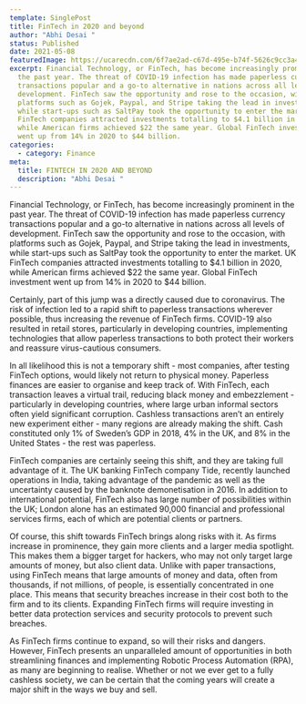 ```yaml
---
template: SinglePost
title: FinTech in 2020 and beyond
author: "Abhi Desai "
status: Published
date: 2021-05-08
featuredImage: https://ucarecdn.com/6f7ae2ad-c67d-495e-b74f-5626c9cc3a48/
excerpt: Financial Technology, or FinTech, has become increasingly prominent in
  the past year. The threat of COVID-19 infection has made paperless currency
  transactions popular and a go-to alternative in nations across all levels of
  development. FinTech saw the opportunity and rose to the occasion, with
  platforms such as Gojek, Paypal, and Stripe taking the lead in investments,
  while start-ups such as SaltPay took the opportunity to enter the market. UK
  FinTech companies attracted investments totalling to $4.1 billion in 2020,
  while American firms achieved $22 the same year. Global FinTech investment
  went up from 14% in 2020 to $44 billion.
categories:
  - category: Finance
meta:
  title: FINTECH IN 2020 AND BEYOND
  description: "Abhi Desai "
---
```

Financial Technology, or FinTech, has become increasingly prominent in the past year. The threat of COVID-19 infection has made paperless currency transactions popular and a go-to alternative in nations across all levels of development. FinTech saw the opportunity and rose to the occasion, with platforms such as Gojek, Paypal, and Stripe taking the lead in investments, while start-ups such as SaltPay took the opportunity to enter the market. UK FinTech companies attracted investments totalling to $4.1 billion in 2020, while American firms achieved $22 the same year. Global FinTech investment went up from 14% in 2020 to $44 billion.

Certainly, part of this jump was a directly caused due to coronavirus. The risk of infection led to a rapid shift to paperless transactions wherever possible, thus increasing the revenue of FinTech firms. COVID-19 also resulted in retail stores, particularly in developing countries, implementing technologies that allow paperless transactions to both protect their workers and reassure virus-cautious consumers.

In all likelihood this is not a temporary shift - most companies, after testing FinTech options, would likely not return to physical money. Paperless finances are easier to organise and keep track of. With FinTech, each transaction leaves a virtual trail, reducing black money and embezzlement - particularly in developing countries, where large urban informal sectors often yield significant corruption. Cashless transactions aren’t an entirely new experiment either - many regions are already making the shift. Cash constituted only 1% of Sweden’s GDP in 2018, 4% in the UK, and 8% in the United States - the rest was paperless.

FinTech companies are certainly seeing this shift, and they are taking full advantage of it. The UK banking FinTech company Tide, recently launched operations in India, taking advantage of the pandemic as well as the uncertainty caused by the banknote demonetisation in 2016. In addition to international potential, FinTech also has large number of possibilities within the UK; London alone has an estimated 90,000 financial and professional services firms, each of which are potential clients or partners.

Of course, this shift towards FinTech brings along risks with it. As firms increase in prominence, they gain more clients and a larger media spotlight. This makes them a bigger target for hackers, who may not only target large amounts of money, but also client data. Unlike with paper transactions, using FinTech means that large amounts of money and data, often from thousands, if not millions, of people, is essentially concentrated in one place. This means that security breaches increase in their cost both to the firm and to its clients. Expanding FinTech firms will require investing in better data protection services and security protocols to prevent such breaches.

As FinTech firms continue to expand, so will their risks and dangers. However, FinTech presents an unparalleled amount of opportunities in both streamlining finances and implementing Robotic Process Automation (RPA), as many are beginning to realise. Whether or not we ever get to a fully cashless society, we can be certain that the coming years will create a major shift in the ways we buy and sell.